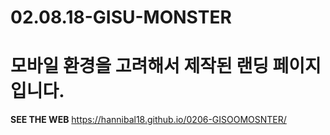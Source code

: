 # 02.08.18-GISU-MONSTER
모바일 환경을 고려해서 제작된 랜딩 페이지 입니다.
====
**SEE THE WEB**  https://hannibal18.github.io/0206-GISOOMOSNTER/
